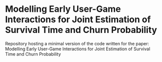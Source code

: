 # Modelling Early User-Game Interactions for Joint Estimation of Survival Time and Churn Probability
Repository hosting a minimal version of the code written for the paper: Modelling Early User-Game Interactions for Joint Estimation of Survival Time and Churn Probability
